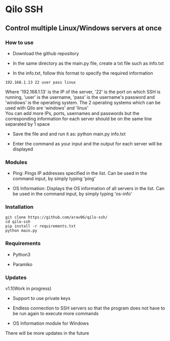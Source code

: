 # Qilo SSH

## Control multiple Linux/Windows servers at once

### How to use
* Download the github repository

* In the same directory as the main.py file, create a txt file such as info.txt

* In the info.txt, follow this format to specify the required information
```
192.168.1.13 22 user pass linux
```
Where '192.168.1.13' is the IP of the server, '22' is the port on which SSH is running, 'user' is the username, 'pass' is the username's password and 'windows' is the operating system. The 2 operating systems which can be used with Qilo are 'windows' and 'linux'
<br>
You can add more IPs, ports, usernames and passwords but the corresponding information for each server should be on the same line separated by 1 space

* Save the file and and run it as: python main.py info.txt

* Enter the command as your input and the output for each server will be displayed

### Modules

* Ping: Pings IP addresses specified in the list. Can be used in the command input, by simply typing 'ping'

* OS Information: Displays the OS information of all servers in the list. Can be used in the command input, by simply typing 'os-info'

### Installation

```
git clone https://github.com/arav06/qilo-ssh/
cd qilo-ssh
pip install -r requirements.txt
python main.py
```

### Requirements

* Python3

* Paramiko

### Updates

v1.1(Work in progress)

* Support to use private keys 

* Endless connection to SSH servers so that the program does not have to be run again to execute more commands

* OS Information module for Windows

There will be more updates in the future
